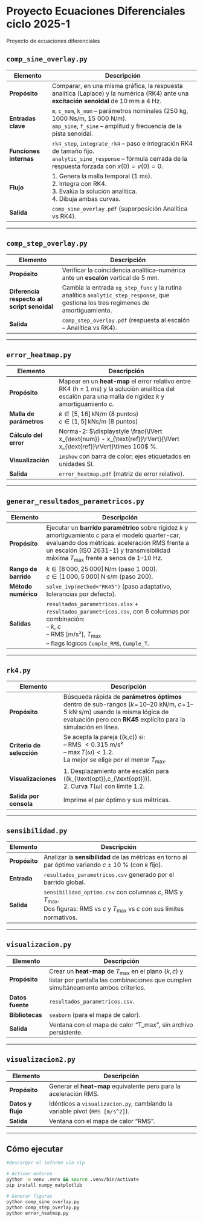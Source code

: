 # Proyecto Ecuaciones Diferenciales ciclo 2025-1
Proyecto de ecuaciones diferenciales

## `comp_sine_overlay.py`

| Elemento | Descripción |
|----------|-------------|
| **Propósito** | Comparar, en una misma gráfica, la respuesta analítica (Laplace) y la numérica (RK4) ante una **excitación senoidal** de 10 mm a 4 Hz. |
| **Entradas clave** | `m`, `c_nom`, `k_nom` – parámetros nominales (250 kg, 1000 Ns/m, 15 000 N/m).<br>`amp_sine`, `f_sine` – amplitud y frecuencia de la pista senoidal. |
| **Funciones internas** | `rk4_step`, `integrate_rk4` – paso e integración RK4 de tamaño fijo.<br>`analytic_sine_response` – fórmula cerrada de la respuesta forzada con $x(0)=v(0)=0$. |
| **Flujo** | 1. Genera la malla temporal (1 ms).<br>2. Integra con RK4.<br>3. Evalúa la solución analítica.<br>4. Dibuja ambas curvas. |
| **Salida** | `comp_sine_overlay.pdf` (superposición Analítica vs RK4). |

---

## `comp_step_overlay.py`

| Elemento | Descripción |
|----------|-------------|
| **Propósito** | Verificar la coincidencia analítica–numérica ante un **escalón** vertical de 5 mm. |
| **Diferencia respecto al script senoidal** | Cambia la entrada `xg_step_func` y la rutina analítica `analytic_step_response`, que gestiona los tres regímenes de amortiguamiento. |
| **Salida** | `comp_step_overlay.pdf` (respuesta al escalón – Analítica vs RK4). |

---

## `error_heatmap.py`

| Elemento | Descripción |
|----------|-------------|
| **Propósito** | Mapear en un **heat-map** el error relativo entre RK4 (h = 1 ms) y la solución analítica del escalón para una malla de rigidez $k$ y amortiguamiento $c$. |
| **Malla de parámetros** | $k \in [5, 16]\,\text{kN/m}$ (8 puntos)<br>$c \in [1, 5]\,\text{kNs/m}$ (8 puntos) |
| **Cálculo del error** | Norma-2: $\displaystyle \frac{\lVert x_{\text{num}} - x_{\text{ref}}\rVert}{\lVert x_{\text{ref}}\rVert}\times 100$ %. |
| **Visualización** | `imshow` con barra de color; ejes etiquetados en unidades SI. |
| **Salida** | `error_heatmap.pdf` (matriz de error relativo). |

---

## `generar_resultados_parametricos.py`

| Elemento | Descripción |
|----------|-------------|
| **Propósito** | Ejecutar un **barrido paramétrico** sobre rigidez $k$ y amortiguamiento $c$ para el modelo quarter-car, evaluando dos métricas: aceleración RMS frente a un escalón (ISO 2631-1) y transmisibilidad máxima $T_{\max}$ frente a senos de 1–10 Hz. |
| **Rango de barrido** | $k \in [8{\,000},25{\,000}]\,\text{N/m}$ (paso 1 000).<br>$c \in [1{\,000},5{\,000}]\,\text{N·s/m}$ (paso 200). |
| **Método numérico** | `solve_ivp(method="RK45")` (paso adaptativo, tolerancias por defecto). |
| **Salidas** | `resultados_parametricos.xlsx` + `resultados_parametricos.csv`, con 6 columnas por combinación:<br>  – $k$, $c$<br>  – RMS [m/s²], $T_{\max}$<br>  – flags lógicos `Cumple_RMS`, `Cumple_T`. |

---

## `rk4.py`

| Elemento | Descripción |
|----------|-------------|
| **Propósito** | Búsqueda rápida de **parámetros óptimos** dentro de sub-rangos ($k\!=\!10$–20 kN/m, $c\!=\!1$–5 kN·s/m) usando la misma lógica de evaluación pero con **RK45** explícito para la simulación en línea. |
| **Criterio de selección** | Se acepta la pareja \((k,c)\) si:<br>  – RMS $<0.315$ m/s²<br>  – $\max T(\omega)<1.2$.<br>La mejor se elige por el menor $T_{\max}$. |
| **Visualizaciones** | 1. Desplazamiento ante escalón para \((k_{\text{opt}},c_{\text{opt}})\).<br>2. Curva $T(\omega)$ con límite 1.2. |
| **Salida por consola** | Imprime el par óptimo y sus métricas. |

---

## `sensibilidad.py`

| Elemento | Descripción |
|----------|-------------|
| **Propósito** | Analizar la **sensibilidad** de las métricas en torno al par óptimo variando $c$ ± 10 % (con $k$ fijo). |
| **Entrada** | `resultados_parametricos.csv` generado por el barrido global. |
| **Salida** | `sensibilidad_optimo.csv` con columnas $c$, RMS y $T_{\max}$.<br>Dos figuras: RMS vs $c$ y $T_{\max}$ vs $c$ con sus límites normativos. |

---

## `visualizacion.py`

| Elemento | Descripción |
|----------|-------------|
| **Propósito** | Crear un **heat-map** de $T_{\max}$ en el plano $(k,c)$ y listar por pantalla las combinaciones que cumplen simultáneamente ambos criterios. |
| **Datos fuente** | `resultados_parametricos.csv`. |
| **Bibliotecas** | `seaborn` (para el mapa de calor). |
| **Salida** | Ventana con el mapa de calor “T_max”, sin archivo persistente. |

---

## `visualizacion2.py`

| Elemento | Descripción |
|----------|-------------|
| **Propósito** | Generar el **heat-map** equivalente pero para la aceleración RMS. |
| **Datos y flujo** | Idénticos a `visualizacion.py`, cambiando la variable pivot (`RMS [m/s^2]`). |
| **Salida** | Ventana con el mapa de calor “RMS”. |

---

## Cómo ejecutar

```bash
#descargar el informe via zip

# Activar entorno
python -m venv .venv && source .venv/bin/activate
pip install numpy matplotlib

# Generar figuras
python comp_sine_overlay.py
python comp_step_overlay.py
python error_heatmap.py
